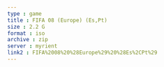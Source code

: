 ```yaml
---
type : game
title : FIFA 08 (Europe) (Es,Pt)
size : 2.2 G
format : iso
archive : zip
server : myrient
link2 : FIFA%2008%20%28Europe%29%20%28Es%2CPt%29
---
```

